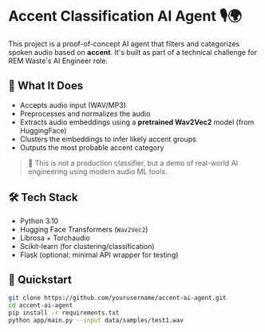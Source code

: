 # Accent Classification AI Agent 🎙️🌍

This project is a proof-of-concept AI agent that filters and categorizes spoken audio based on **accent**. It's built as part of a technical challenge for REM Waste's AI Engineer role.

## 🚀 What It Does

- Accepts audio input (WAV/MP3)
- Preprocesses and normalizes the audio
- Extracts audio embeddings using a **pretrained Wav2Vec2** model (from HuggingFace)
- Clusters the embeddings to infer likely accent groups
- Outputs the most probable accent category

> 🎯 This is not a production classifier, but a demo of real-world AI engineering using modern audio ML tools.

## 🛠️ Tech Stack

- Python 3.10
- Hugging Face Transformers (`Wav2Vec2`)
- Librosa + Torchaudio
- Scikit-learn (for clustering/classification)
- Flask (optional: minimal API wrapper for testing)

## 🧪 Quickstart

```bash
git clone https://github.com/yourusername/accent-ai-agent.git
cd accent-ai-agent
pip install -r requirements.txt
python app/main.py --input data/samples/test1.wav
